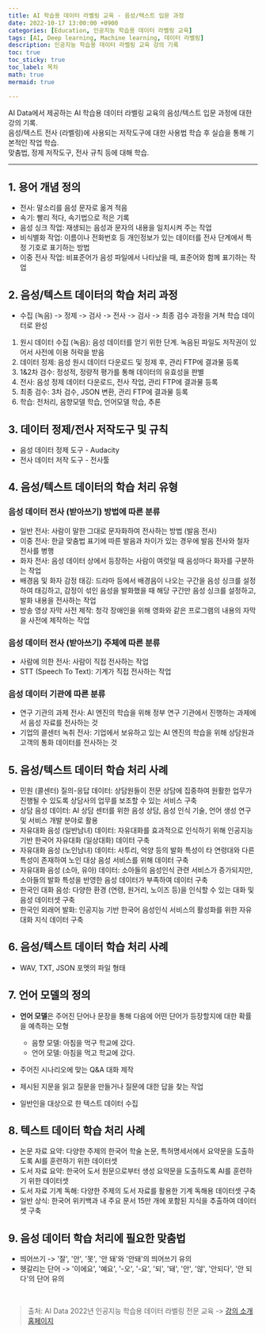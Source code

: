 ```yaml
---
title: AI 학습용 데이터 라벨링 교육 - 음성/텍스트 입문 과정
date: 2022-10-17 13:00:00 +0900
categories: [Education, 인공지능 학습용 데이터 라벨링 교육]
tags: [AI, Deep learning, Machine learning, 데이터 라벨링]
description: 인공지능 학습용 데이터 라벨링 교육 강의 기록
toc: true
toc_sticky: true
toc_label: 목차
math: true
mermaid: true

---
```


AI Data에서 제공하는 AI 학습용 데이터 라벨링 교육의 음성/텍스트 입문 과정에 대한 강의 기록. <br/>
음성/텍스트 전사 (라벨링)에 사용되는 저작도구에 대한 사용법 학습 후 실습을 통해 기본적인 작업 학습. <br/>
맞춤법, 정제 저작도구, 전사 규칙 등에 대해 학습.

---

## 1. 용어 개념 정의

- 전사: 말소리를 음성 문자로 옮겨 적음
- 속기: 빨리 적다, 속기법으로 적은 기록
- 음성 싱크 작업: 재생되는 음성과 문자의 내용을 일치시켜 주는 작업
- 비식별화 작업: 이름이나 전화번호 등 개인정보가 있는 데이터를 전사 단계에서 특정 기호로 표기하는 방법
- 이중 전사 작업: 비표준어가 음성 파일에서 나타났을 때, 표준어와 함께 표기하는 작업

## 2. 음성/텍스트 데이터의 학습 처리 과정

- 수집 (녹음) -> 정제 -> 검사 -> 전사 -> 검사 -> 최종 검수 과정을 거쳐 학습 데이터로 완성

1. 원시 데이터 수집 (녹음): 음성 데이터를 얻기 위한 단계. 녹음된 파일도 저작권이 있어서 사전에 이용 허락을 받음
2. 데이터 정제: 음성 원시 데이터 다운로드 및 정제 후, 관리 FTP에 결과물 등록
3. 1&2차 검수: 정성적, 정량적 평가를 통해 데이터의 유효성을 판별
4. 전사: 음성 정제 데이터 다운로드, 전사 작업, 관리 FTP에 결과물 등록
5. 최종 검수: 3차 검수, JSON 변환, 관리 FTP에 결과물 등록
6. 학습: 전처리, 음향모델 학습, 언어모델 학습, 추론

## 3. 데이터 정제/전사 저작도구 및 규칙

- 음성 데이터 정제 도구 - Audacity
- 전사 데이터 저작 도구 - 전사툴

## 4. 음성/텍스트 데이터의 학습 처리 유형

### 음성 데이터 전사 (받아쓰기) 방법에 따른 분류
- 일반 전사: 사람이 말한 그대로 문자화하여 전사하는 방법 (발음 전사)
- 이중 전사: 한글 맞춤법 표기에 따른 발음과 차이가 있는 경우에 발음 전사와 철자 전사를 병행
- 화자 전사: 음성 데이터 상에서 등장하는 사람이 여럿일 때 음성마다 화자를 구분하는 작업
- 배경음 및 화자 감정 태깅: 드라마 등에서 배경음이 나오는 구간을 음성 싱크를 설정하여 태깅하고, 감정이 섞인 음성을 발화했을 때 해당 구간만 음성 싱크를 설정하고, 발화 내용을 전사하는 작업
- 방송 영상 자막 사전 제작: 청각 장애인을 위해 영화와 같은 프로그램의 내용의 자막을 사전에 제작하는 작업

### 음성 데이터 전사 (받아쓰기) 주체에 따른 분류

- 사람에 의한 전사: 사람이 직접 전사하는 작업
- STT (Speech To Text): 기계가 직접 전사하는 작업

### 음성 데이터 기관에 따른 분류

- 연구 기관의 과제 전사: AI 엔진의 학습을 위해 정부 연구 기관에서 진행하는 과제에서 음성 자료를 전사하는 것
- 기업의 콜센터 녹취 전사: 기업에서 보유하고 있는 AI 엔진의 학습을 위해 상담원과 고객의 통화 데이터를 전사하는 것

## 5. 음성/텍스트 데이터 학습 처리 사례

- 민원 (콜센터) 질의-응답 데이터: 상담원들이 전문 상담에 집중하여 원활한 업무가 진행될 수 있도록 상담사의 업무를 보조할 수 있는 서비스 구축
- 상담 음성 데이터: AI 상담 센터를 위한 음성 상담, 음성 인식 기술, 언어 생성 연구 및 서비스 개발 분야로 활용
- 자유대화 음성 (일반남녀) 데이터: 자유대화를 효과적으로 인식하기 위해 인공지능 기반 한국어 자유대화 (일상대화) 데이터 구축
- 자유대화 음성 (노인남녀) 데이터: 사투리, 억양 등의 발화 특성이 타 연령대와 다른 특성이 존재하여 노인 대상 음성 서비스를 위해 데이터 구축
- 자유대화 음성 (소아, 유아) 데이터: 소아들의 음성인식 관련 서비스가 증가되지만, 소아들의 발화 특성을 반영한 음성 데이터가 부족하여 데이터 구축
- 한국인 대화 음성: 다양한 환경 (연령, 원거리, 노이즈 등)을 인식할 수 있는 대화 및 음성 데이터셋 구축
- 한국인 외래어 발화: 인공지능 기반 한국어 음성인식 서비스의 활성화를 위한 자유대화 지식 데이터 구축

## 6. 음성/텍스트 데이터 학습 처리 사례
- WAV, TXT, JSON 포멧의 파일 형태

## 7. 언어 모델의 정의
- **언어 모델**은 주어진 단어나 문장을 통해 다음에 어떤 단어가 등장할지에 대한 확률을 예측하는 모형
    - 음향 모델: 아침을 먹구 학교에 갔다.
    - 언어 모델: 아침을 먹고 학교에 갔다.

- 주어진 시나리오에 맞는 Q&A 대화 제작
- 제시된 지문을 읽고 질문을 만들거나 질문에 대한 답을 찾는 작업
- 일반인을 대상으로 한 텍스트 데이터 수집

## 8. 텍스트 데이터 학습 처리 사례
- 논문 자료 요약: 다양한 주제의 한국어 학술 논문, 특허명세서에서 요약문을 도출하도록 AI를 훈련하기 위한 데이터셋
- 도서 자료 요약: 한국어 도서 원문으로부터 생성 요약문을 도출하도록 AI를 훈련하기 위한 데이터셋
- 도서 자료 기계 독해: 다양한 주제의 도서 자료를 활용한 기계 독해용 데이터셋 구축
- 일반 상식: 한국어 위키백과 내 주요 문서 15만 개에 포함된 지식을 추출하여 데이터셋 구축

## 9. 음성 데이터 학습 처리에 필요한 맞춤법
- 띄어쓰기 -> '잘', '안', '못', '안 돼'와 '안돼'의 띄어쓰기 유의
- 헷갈리는 단어 -> '이에요', '예요', '-오', '-요', '되', '돼', '안', '않', '안되다', '안 되다'의 단어 유의

<br/>

> 출처: AI Data 2022년 인공지능 학습용 데이터 라벨링 전문 교육 -> [강의 소개 홈페이지](http://aidata.elancer.co.kr/student/main.php)